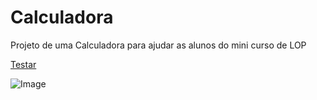 # Calculadora
Projeto de uma Calculadora para ajudar as alunos do mini curso de LOP

[Testar](https://ednotsheeran.github.io/Calculadora/)

![Image](https://i.imgur.com/NAQQcxk.png)
